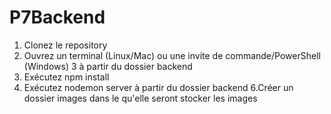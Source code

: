 # P7Backend

 1. Clonez le repository 
 2. Ouvrez un terminal (Linux/Mac) ou une invite de commande/PowerShell
(Windows)
3 à partir du dossier backend
4. Exécutez npm install
5. Exécutez nodemon server à partir du dossier backend
6.Créer un dossier images dans le qu'elle seront  stocker les images

